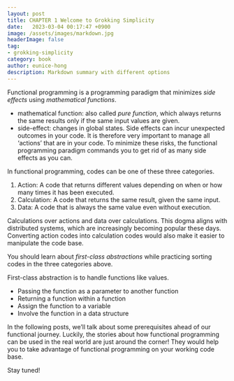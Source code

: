 ```yaml
---
layout: post
title: CHAPTER 1 Welcome to Grokking Simplicity
date:   2023-03-04 00:17:47 +0900
image: /assets/images/markdown.jpg
headerImage: false
tag:
- grokking-simplicity
category: book
author: eunice-hong
description: Markdown summary with different options
---
```



Functional programming is a programming paradigm that minimizes *side effects* using *mathematical
functions*.

- mathematical function: also called *pure function*, which always returns the same results only if
  the same input values are given.
- side-effect: changes in global states. Side effects can incur unexpected outcomes in your code. It
  is therefore very important to manage all ‘actions’ that are in your code. To minimize these
  risks, the functional programming paradigm commands you to get rid of as many side effects as you
  can.

In functional programming, codes can be one of these three categories.

1. Action: A code that returns different values depending on when or how many times it has been
   executed.
2. Calculation: A code that returns the same result, given the same input.
3. Data: A code that is always the same value even without execution.

Calculations over actions and data over calculations. This dogma aligns with distributed systems,
which are increasingly becoming popular these days. Converting action codes into calculation codes
would also make it easier to manipulate the code base.

You should learn about *first-class abstractions* while practicing sorting codes in the three
categories above.

First-class abstraction is to handle functions like values.

- Passing the function as a parameter to another function
- Returning a function within a function
- Assign the function to a variable
- Involve the function in a data structure

In the following posts, we’ll talk about some prerequisites ahead of our functional journey.
Luckily, the stories about how functional programming can be used in the real world are just around
the corner! They would help you to take advantage of functional programming on your working code
base.

Stay tuned!